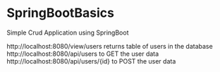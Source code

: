 # SpringBootBasics
Simple Crud Application using SpringBoot


http://localhost:8080/view/users returns table of users in the database </br>
http://localhost:8080/api/users  to GET the user data
http://localhost:8080/api/users/{id} to POST the user data

